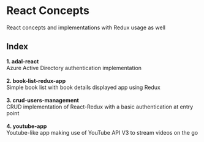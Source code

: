 # React Concepts
React concepts and implementations with Redux usage as well

## Index
<strong>1. adal-react</strong><br/>
Azure Active Directory authentication implementation<br/><br/>
<strong>2. book-list-redux-app</strong><br/>
Simple book list with book details displayed app using Redux<br/><br/>
<strong>3. crud-users-management</strong><br/>
CRUD implementation of React-Redux with a basic authentication at entry point<br/><br/>
<strong>4. youtube-app</strong><br/>
Youtube-like app making use of YouTube API V3 to stream videos on the go<br/><br/>
